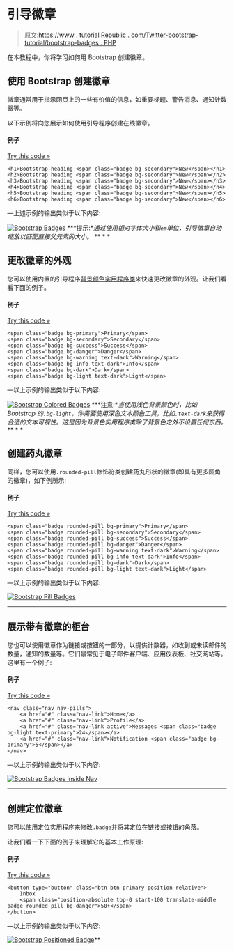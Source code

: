 # 引导徽章

> 原文:[https://www . tutorial Republic . com/Twitter-bootstrap-tutorial/bootstrap-badges . PHP](https://www.tutorialrepublic.com/twitter-bootstrap-tutorial/bootstrap-badges.php)

在本教程中，你将学习如何用 Bootstrap 创建徽章。

## 使用 Bootstrap 创建徽章

徽章通常用于指示网页上的一些有价值的信息，如重要标题、警告消息、通知计数器等。

以下示例将向您展示如何使用引导程序创建在线徽章。

#### 例子

[Try this code »](../codelab.php?topic=bootstrap&file=badges "Try this code using online Editor")

```
<h1>Bootstrap heading <span class="badge bg-secondary">New</span></h1>
<h2>Bootstrap heading <span class="badge bg-secondary">New</span></h2>
<h3>Bootstrap heading <span class="badge bg-secondary">New</span></h3>
<h4>Bootstrap heading <span class="badge bg-secondary">New</span></h4>
<h5>Bootstrap heading <span class="badge bg-secondary">New</span></h5>
<h6>Bootstrap heading <span class="badge bg-secondary">New</span></h6>
```

—上述示例的输出类似于以下内容:

[![Bootstrap Badges](../Images/80b7c21d60b672bcc59eab1dfc9649b1.png)](../codelab.php?topic=bootstrap&file=badges)  ***提示:**通过使用相对字体大小和`em`单位，引导徽章自动缩放以匹配直接父元素的大小。*  ** * *

## 更改徽章的外观

您可以使用内置的引导程序[背景颜色实用程序类](bootstrap-helper-classes.php#background-color-classes)来快速更改徽章的外观。让我们看看下面的例子。

#### 例子

[Try this code »](../codelab.php?topic=bootstrap&file=colored-badges "Try this code using online Editor")

```
<span class="badge bg-primary">Primary</span>
<span class="badge bg-secondary">Secondary</span>
<span class="badge bg-success">Success</span>
<span class="badge bg-danger">Danger</span>
<span class="badge bg-warning text-dark">Warning</span>
<span class="badge bg-info text-dark">Info</span>
<span class="badge bg-dark">Dark</span>
<span class="badge bg-light text-dark">Light</span>
```

—以上示例的输出类似于以下内容:

[![Bootstrap Colored Badges](../Images/bddc41efb30e3bec74d399be9cecad1b.png)](../codelab.php?topic=bootstrap&file=colored-badges)  ***注意:**当使用浅色背景颜色时，比如 Bootstrap 的`.bg-light`，你需要使用深色文本颜色工具，比如`.text-dark`来获得合适的文本可视性。这是因为背景色实用程序类除了背景色之外不设置任何东西。*  ** * *

## 创建药丸徽章

同样，您可以使用`.rounded-pill`修饰符类创建药丸形状的徽章(即具有更多圆角的徽章)，如下例所示:

#### 例子

[Try this code »](../codelab.php?topic=bootstrap&file=pill-badges "Try this code using online Editor")

```
<span class="badge rounded-pill bg-primary">Primary</span>
<span class="badge rounded-pill bg-secondary">Secondary</span>
<span class="badge rounded-pill bg-success">Success</span>
<span class="badge rounded-pill bg-danger">Danger</span>
<span class="badge rounded-pill bg-warning text-dark">Warning</span>
<span class="badge rounded-pill bg-info text-dark">Info</span>
<span class="badge rounded-pill bg-dark">Dark</span>
<span class="badge rounded-pill bg-light text-dark">Light</span>
```

—以上示例的输出类似于以下内容:

[![Bootstrap Pill Badges](../Images/a36446ec45a49fbcfbc9df7feac696ab.png)](../codelab.php?topic=bootstrap&file=pill-badges) 

* * *

## 展示带有徽章的柜台

您也可以使用徽章作为链接或按钮的一部分，以提供计数器，如收到或未读邮件的数量，通知的数量等。它们最常见于电子邮件客户端、应用仪表板、社交网站等。这里有一个例子:

#### 例子

[Try this code »](../codelab.php?topic=bootstrap&file=badges-inside-nav "Try this code using online Editor")

```
<nav class="nav nav-pills">
    <a href="#" class="nav-link">Home</a>
    <a href="#" class="nav-link">Profile</a>
    <a href="#" class="nav-link active">Messages <span class="badge bg-light text-primary">24</span></a>
    <a href="#" class="nav-link">Notification <span class="badge bg-primary">5</span></a>
</nav>
```

—以上示例的输出类似于以下内容:

[![Bootstrap Badges inside Nav](../Images/fa9225826ea825ecd69df9b5d1325a13.png)](../codelab.php?topic=bootstrap&file=badges-inside-nav) 

* * *

## 创建定位徽章

您可以使用定位实用程序来修改`.badge`并将其定位在链接或按钮的角落。

让我们看一下下面的例子来理解它的基本工作原理:

#### 例子

[Try this code »](../codelab.php?topic=bootstrap&file=positioned-badge "Try this code using online Editor")

```
<button type="button" class="btn btn-primary position-relative">
    Inbox
    <span class="position-absolute top-0 start-100 translate-middle badge rounded-pill bg-danger">50+</span>
</button>
```

—以上示例的输出类似于以下内容:

[![Bootstrap Positioned Badge](../Images/2c3b51336d54710041198cff5c243e47.png)](../codelab.php?topic=bootstrap&file=positioned-badge)**
